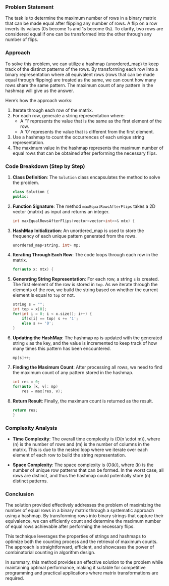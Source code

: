 
### Problem Statement
The task is to determine the maximum number of rows in a binary matrix that can be made equal after flipping any number of rows. A flip on a row inverts its values (0s become 1s and 1s become 0s). To clarify, two rows are considered equal if one can be transformed into the other through any number of flips. 

### Approach
To solve this problem, we can utilize a hashmap (unordered_map) to keep track of the distinct patterns of the rows. By transforming each row into a binary representation where all equivalent rows (rows that can be made equal through flipping) are treated as the same, we can count how many rows share the same pattern. The maximum count of any pattern in the hashmap will give us the answer.

Here’s how the approach works:
1. Iterate through each row of the matrix.
2. For each row, generate a string representation where:
   - A '1' represents the value that is the same as the first element of the row.
   - A '0' represents the value that is different from the first element.
3. Use a hashmap to count the occurrences of each unique string representation.
4. The maximum value in the hashmap represents the maximum number of equal rows that can be obtained after performing the necessary flips.

### Code Breakdown (Step by Step)

1. **Class Definition**:
   The `Solution` class encapsulates the method to solve the problem.

   ```cpp
   class Solution {
   public:
   ```

2. **Function Signature**:
   The method `maxEqualRowsAfterFlips` takes a 2D vector (matrix) as input and returns an integer.

   ```cpp
   int maxEqualRowsAfterFlips(vector<vector<int>>& mtx) {
   ```

3. **HashMap Initialization**:
   An unordered_map is used to store the frequency of each unique pattern generated from the rows.

   ```cpp
   unordered_map<string, int> mp;
   ```

4. **Iterating Through Each Row**:
   The code loops through each row in the matrix.

   ```cpp
   for(auto x: mtx) {
   ```

5. **Generating String Representation**:
   For each row, a string `s` is created. The first element of the row is stored in `top`. As we iterate through the elements of the row, we build the string based on whether the current element is equal to `top` or not.

   ```cpp
   string s = "";
   int top = x[0];
   for(int i = 0; i < x.size(); i++) {
       if(x[i] == top) s += '1';
       else s += '0';
   }
   ```

6. **Updating the HashMap**:
   The hashmap `mp` is updated with the generated string `s` as the key, and the value is incremented to keep track of how many times this pattern has been encountered.

   ```cpp
   mp[s]++;
   ```

7. **Finding the Maximum Count**:
   After processing all rows, we need to find the maximum count of any pattern stored in the hashmap.

   ```cpp
   int res = 0;
   for(auto [k, v]: mp)
       res = max(res, v);
   ```

8. **Return Result**:
   Finally, the maximum count is returned as the result.

   ```cpp
   return res;
   }
   ```

### Complexity Analysis
- **Time Complexity**: The overall time complexity is \(O(n \cdot m)\), where \(n\) is the number of rows and \(m\) is the number of columns in the matrix. This is due to the nested loop where we iterate over each element of each row to build the string representation.
  
- **Space Complexity**: The space complexity is \(O(k)\), where \(k\) is the number of unique row patterns that can be formed. In the worst case, all rows are distinct, and thus the hashmap could potentially store \(n\) distinct patterns.

### Conclusion
The solution provided effectively addresses the problem of maximizing the number of equal rows in a binary matrix through a systematic approach using a hashmap. By transforming rows into binary strings that capture their equivalence, we can efficiently count and determine the maximum number of equal rows achievable after performing the necessary flips.

This technique leverages the properties of strings and hashmaps to optimize both the counting process and the retrieval of maximum counts. The approach is straightforward, efficient, and showcases the power of combinatorial counting in algorithm design.

In summary, this method provides an effective solution to the problem while maintaining optimal performance, making it suitable for competitive programming and practical applications where matrix transformations are required.
